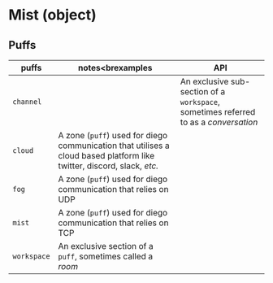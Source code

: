 # Mist (object)

## <a name="puff"></a> Puffs

| puffs     | notes<brexamples | API |
| --------- | ----- | ----- |
| `channel` | | An exclusive sub-section of a `workspace`, sometimes referred to as a _conversation_ |
| `cloud`   | A zone (`puff`) used for diego communication that utilises a cloud based platform like twitter, discord, slack, _etc._ |
| `fog`     | A zone (`puff`) used for diego communication that relies on UDP | |
| `mist`    | A zone (`puff`) used for diego communication that relies on TCP | |
| `workspace` | An exclusive section of a `puff`, sometimes called a _room_ |